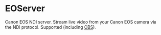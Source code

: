 # EOServer
Canon EOS NDI server. Stream live video from your Canon EOS camera via the NDI protocol. Supported (including [OBS](https://obsproject.com)).

